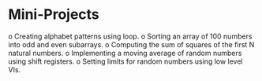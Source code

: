 # Mini-Projects
o Creating alphabet patterns using loop.
o Sorting an array of 100 numbers into odd and even subarrays.
o Computing the sum of squares of the first N natural numbers.
o Implementing a moving average of random numbers using shift registers.
o Setting limits for random numbers using low level VIs.
